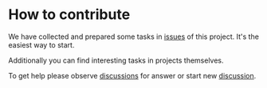 # How to contribute

We have collected and prepared some tasks in [issues](https://github.com/red-soft-ru/firebird_drivers/issues) of this project. It's the easiest way to start.

Additionally you can find interesting tasks in projects themselves.

To get help please observe [discussions](https://github.com/red-soft-ru/firebird_drivers/discussions) for answer or 
start new [discussion](https://github.com/red-soft-ru/firebird_drivers/discussions/new/choose).


